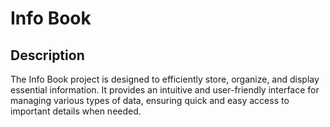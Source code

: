 # Info Book
## Description
The Info Book project is designed to efficiently store, organize, and display essential information. It provides an intuitive and user-friendly interface for managing various types of data, ensuring quick and easy access to important details when needed.
